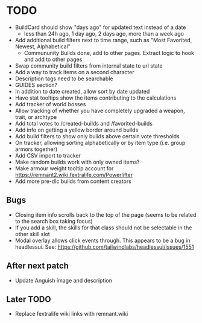 # TODO

- BuildCard should show "days ago" for updated text instead of a date
  - less than 24h ago, 1 day ago, 2 days ago, more than a week ago
- Add additional build filters next to time range, such as "Most Favorited, Newest, Alphabetical"
  - Commununity Builds done, add to other pages. Extract logic to hook and add to other pages
- Swap community build filters from internal state to url state
- Add a way to track items on a second character
- Description tags need to be searchable
- GUIDES section?
- In addition to date created, allow sort by date updated
- Have stat tooltips show the items contributing to the calculations
- Add tracker of world bosses
- Allow tracking of whether you have completely upgraded a weapon, trait, or archtype
- Add total votes to /created-builds and /favorited-builds
- Add info on getting a yellow border around builds
- Add build filters to show only builds above certain vote thresholds
- On tracker, allowing sorting alphabetically or by item type (i.e. group armors together)
- Add CSV import to tracker
- Make random builds work with only owned items?
- Make armour weight tooltip account for https://remnant2.wiki.fextralife.com/Powerlifter
- Add more pre-dlc builds from content creators

## Bugs

- Closing item info scrolls back to the top of the page (seems to be related to the search box taking focus)
- If you add a skill, the skills for that class should not be selectable in the other skill slot
- Modal overlay allows click events through. This appears to be a bug in headlessui. See: https://github.com/tailwindlabs/headlessui/issues/1551

## After next patch

- Update Anguish image and description

## Later TODO

- Replace fextralife wiki links with remnant.wiki
